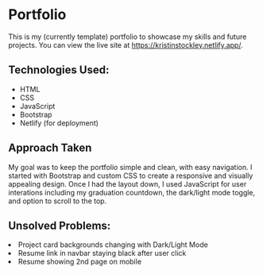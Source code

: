 # Portfolio

This is my (currently template) portfolio to showcase my skills and future projects. You can view the live site at https://kristinstockley.netlify.app/.

<h2>Technologies Used:</h2>
<ul>
<li>HTML</li>
<li>CSS
<li>JavaScript</li>
<li>Bootstrap</li>
<li>Netlify (for deployment)</li>
</ul>

<h2>Approach Taken</h2>
My goal was to keep the portfolio simple and clean, with easy navigation. I started with Bootstrap and custom CSS to create a responsive and visually appealing design. Once I had the layout down, I used JavaScript for user interations including my graduation countdown, the dark/light mode toggle, and option to scroll to the top.


<h2>Unsolved Problems:</h2>
<li>Project card backgrounds changing with Dark/Light Mode</li>
<li>Resume link in navbar staying black after user click</li>
<li>Resume showing 2nd page on mobile</li>
